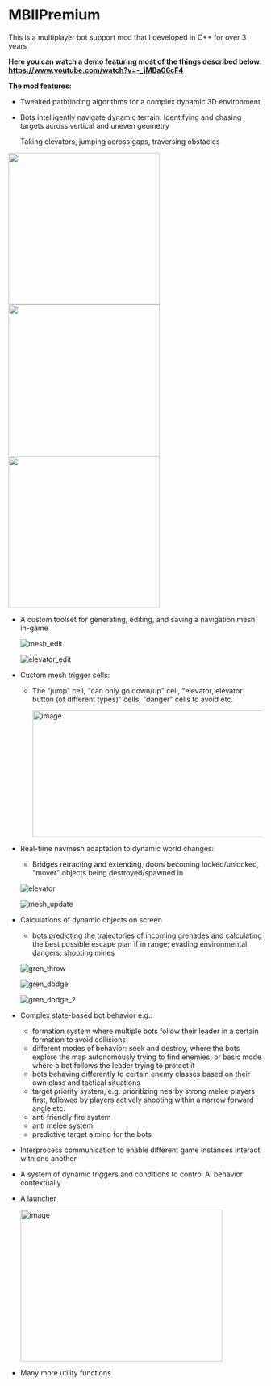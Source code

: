# MBIIPremium
This is a multiplayer bot support mod that I developed in C++ for over 3 years 

**Here you can watch a demo featuring most of the things described below: https://www.youtube.com/watch?v=-_jMBa06cF4**

**The mod features:**

- Tweaked pathfinding algorithms for a complex dynamic 3D environment
  
- Bots intelligently navigate dynamic terrain:
    Identifying and chasing targets across vertical and uneven geometry

  Taking elevators, jumping across gaps, traversing obstacles

<p float="left"> <img src="https://github.com/user-attachments/assets/23c87f55-a95d-4e2b-970b-c95d0472095d" width="300"/> <img src="https://github.com/user-attachments/assets/5b1ca60d-6e74-439a-a785-2d8f38e1dca0" width="300"/> <img src="https://github.com/user-attachments/assets/9ccc2e87-bba2-41dc-9d9e-1d6f64881eaf" width="300"/> </p>

- A custom toolset for generating,  editing, and saving a navigation mesh in-game

   ![mesh_edit](https://github.com/user-attachments/assets/871f7500-43c3-4656-accb-87727e455f1c)
  
  ![elevator_edit](https://github.com/user-attachments/assets/9802aafb-320b-499d-bf28-9eeeba425a94)

- Custom mesh trigger cells:
  - The "jump" cell, "can only go down/up" cell, "elevator, elevator button (of different types)" cells, "danger" cells to avoid etc.

    <img width="500" height="250" alt="image" src="https://github.com/user-attachments/assets/b7c24408-d19a-4380-aaa4-e5564eff186c" />
- Real-time navmesh adaptation to dynamic world changes:
  - Bridges retracting and extending, doors becoming locked/unlocked, "mover" objects being destroyed/spawned in

   ![elevator](https://github.com/user-attachments/assets/1fa47456-9efd-4b14-8513-a977df4a8d97)

   ![mesh_update](https://github.com/user-attachments/assets/bd341c64-3af5-472f-95d4-8c3fc3a2109f)

- Calculations of dynamic objects on screen
  - bots predicting the trajectories of incoming grenades and calculating the best possible escape plan if in range; evading environmental dangers; shooting mines
    
  ![gren_throw](https://github.com/user-attachments/assets/707bfbc5-9d75-4d9f-b74d-41d4d0a4ed81)

  ![gren_dodge](https://github.com/user-attachments/assets/0f7a9169-fa01-4db8-841a-e440d49878c2)

  ![gren_dodge_2](https://github.com/user-attachments/assets/ccb3eb59-2e0f-4dd4-a9d9-2c71759191f8)

- Complex state-based bot behavior e.g.:
  - formation system where multiple bots follow their leader in a certain formation to avoid collisions
  - different modes of behavior: seek and destroy, where the bots explore the map autonomously trying to find enemies, or basic mode where a bot follows the leader trying to protect it 
  - bots behaving differently to certain enemy classes based on their own class and tactical situations
  - target priority system, e.g. prioritizing nearby strong melee players first, followed by players actively shooting within a narrow forward angle etc.
  - anti friendly fire system
  - anti melee system
  - predictive target aiming for the bots 
- Interprocess communication to enable different game instances interact with one another
- A system of dynamic triggers and conditions to control AI behavior contextually
- A launcher

  <img width="400" height="300" alt="image" src="https://github.com/user-attachments/assets/3fc19831-8734-455c-b9ad-0d988d903f88" />

- Many more utility functions
